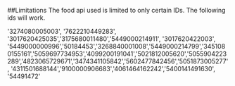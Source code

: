 ##Limitations
The food api used is limited to only certain IDs. The following ids will work.

'3274080005003', '7622210449283', '3017620425035','3175680011480','5449000214911', '3017620422003', '5449000000996','50184453','3268840001008','5449000214799','3451080155161','5059697734953','4099200191041','5021812005620','5055904223289','4823065729671','3474341105842','5602477842456','5051873005277', '4311501688144','9100000906683','4061464162242','5400141491630', '54491472'
